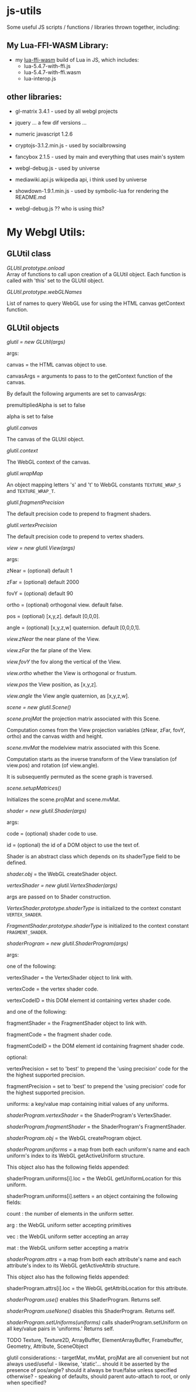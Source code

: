 # js-utils

Some useful JS scripts / functions / libraries thrown together, including:

## My Lua-FFI-WASM Library:
- my [lua-ffi-wasm](https://github.com/thenumbernine/lua-ffi-wasm) build of Lua in JS, which includes:
	- lua-5.4.7-with-ffi.js
	- lua-5.4.7-with-ffi.wasm
	- lua-interop.js

## other libraries:
- gl-matrix 3.4.1 - used by all webgl projects
- jquery ... a few dif versions ...
- numeric javascript 1.2.6
- cryptojs-3.1.2.min.js - used by socialbrowsing

- fancybox 2.1.5 - used by main and everything that uses main's system

- webgl-debug.js - used by universe
- mediawiki.api.js wikipedia api, i think used by universe

- showdown-1.9.1.min.js - used by symbolic-lua for rendering the README.md
- webgl-debug.js ?? who is using this?

# My Webgl Utils:

## GLUtil class
*GLUtil.prototype.onload*<br>
Array of functions to call upon creation of a GLUtil object.
Each function is called with 'this' set to the GLUtil object.

*GLUtil.prototype.webGLNames*

List of names to query WebGL use for using the HTML canvas getContext function.

## GLUtil objects
*glutil = new GLUtil(args)*

args:

canvas = the HTML canvas object to use.

canvasArgs = arguments to pass to to the getContext function of the canvas.

By default the following arguments are set to canvasArgs:

premultipliedAlpha is set to false

alpha is set to false

*glutil.canvas*

The canvas of the GLUtil object.

*glutil.context*

The WebGL context of the canvas.

*glutil.wrapMap*

An object mapping letters 's' and 't' to WebGL constants `TEXTURE_WRAP_S` and `TEXTURE_WRAP_T`.

*glutil.fragmentPrecision*

The default precision code to prepend to fragment shaders.

*glutil.vertexPrecision*

The default precision code to prepend to vertex shaders.

*view = new glutil.View(args)*

args:

zNear = (optional) default 1

zFar = (optional) default 2000

fovY = (optional) default 90

ortho = (optional) orthogonal view.  default false.

pos = (optional) [x,y,z].  default [0,0,0].

angle = (optional) [x,y,z,w] quaternion. default [0,0,0,1].

*view.zNear* the near plane of the View.

*view.zFar* the far plane of the View.

*view.fovY* the fov along the vertical of the View.

*view.ortho* whether the View is orthogonal or frustum.

*view.pos* the View position, as [x,y,z].

*view.angle* the View angle quaternion, as [x,y,z,w].

*scene = new glutil.Scene()*

*scene.projMat* the projection matrix associated with this Scene.

Computation comes from the View projection variables (zNear, zFar, fovY, ortho) and the canvas width and height.

*scene.mvMat* the modelview matrix associated with this Scene.

Computation starts as the inverse transform of the View translation (of view.pos) and rotation (of view.angle).

It is subsequently permuted as the scene graph is traversed.

*scene.setupMatrices()*

Initializes the scene.projMat and scene.mvMat.

*shader = new glutil.Shader(args)*

args:

code = (optional) shader code to use.

id = (optional) the id of a DOM object to use the text of.

Shader is an abstract class which depends on its shaderType field to be defined.

*shader.obj* = the WebGL createShader object.

*vertexShader = new glutil.VertexShader(args)*

args are passed on to Shader construction.

*VertexShader.prototype.shaderType* is initialized to the context constant `VERTEX_SHADER`.

*FragmentShader.prototype.shaderType* is initialized to the context constant `FRAGMENT_SHADER`.

*shaderProgram = new glutil.ShaderProgram(args)*

args:

one of the following:

vertexShader = the VertexShader object to link with.

vertexCode = the vertex shader code.

vertexCodeID = this DOM element id containing vertex shader code.

and one of the following:

fragmentShader = the FragmentShader object to link with.

fragmentCode = the fragment shader code.

fragmentCodeID = the DOM element id containing fragment shader code.

optional:

vertexPrecision = set to 'best' to prepend the 'using precision' code for the the highest supported precision.

fragmentPrecision = set to 'best' to prepend the 'using precision' code for the highest supported precision.

uniforms: a key/value map containing initial values of any uniforms.

*shaderProgram.vertexShader* = the ShaderProgram's VertexShader.

*shaderProgram.fragmentShader* = the ShaderProgram's FragmentShader.

*shaderProgram.obj* = the WebGL createProgram object.

*shaderProgram.uniforms* = a map from both each uniform's name and each uniform's index to its WebGL getActiveUniform structure.

This object also has the following fields appended:

shaderProgram.uniforms[i].loc = the WebGL getUniformLocation for this uniform.

shaderProgram.uniforms[i].setters = an object containing the following fields:

count : the number of elements in the uniform setter.

arg : the WebGL uniform setter accepting primitives

vec : the WebGL uniform setter accepting an array

mat : the WebGL uniform setter accepting a matrix

*shaderProgram.attrs* = a map from both each attribute's name and each attribute's index to its WebGL getActiveAttrib structure.

This object also has the following fields appended:

shaderProgram.attrs[i].loc = the WebGL getAttribLocation for this attribute.

*shaderProgram.use()* enables this ShaderProgram.  Returns self.

*shaderProgram.useNone()* disables this ShaderProgram.  Returns self.

*shaderProgram.setUniforms(uniforms)* calls shaderProgram.setUniform on all key/value pairs in 'uniforms.'  Returns self.

TODO Texture, Texture2D, ArrayBuffer, ElementArrayBuffer, Framebuffer, Geometry, Attribute, SceneObject

glutil considerations:
	- targetMat, mvMat, projMat are all convenient but not always used/useful
	- likewise, 'static'... should it be asserted by the presence of pos/angle?  should it always be true/false unless specified otherwise?
	- speaking of defaults, should parent auto-attach to root, or only when specified?
